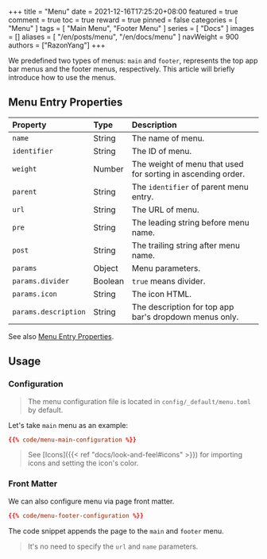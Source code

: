 +++
title = "Menu"
date = 2021-12-16T17:25:20+08:00
featured = true
comment = true
toc = true
reward = true
pinned = false
categories = [
  "Menu"
]
tags = [
  "Main Menu",
  "Footer Menu"
]
series = [
  "Docs"
]
images = []
aliases = [
  "/en/posts/menu",
  "/en/docs/menu"
]
navWeight = 900
authors = ["RazonYang"]
+++

We predefined two types of menus: `main` and `footer`, represents the top app bar menus and the footer menus, respectively.
This article will briefly introduce how to use the menus.

<!--more-->

## Menu Entry Properties

| Property | Type | Description
|:---|:---|:---
| `name` | String | The name of menu.
| `identifier` | String | The ID of menu.
| `weight` | Number | The weight of menu that used for sorting in ascending order.
| `parent` | String | The `identifier` of parent menu entry.
| `url` | String | The URL of menu.
| `pre` | String | The leading string before menu name.
| `post` | String | The trailing string after menu name.
| `params` | Object | Menu parameters.
| `params.divider` | Boolean | `true` means divider.
| `params.icon` | String | The icon HTML.
| `params.description` | String | The description for top app bar's dropdown menus only.

See also [Menu Entry Properties](https://gohugo.io/variables/menus/).

## Usage

### Configuration

> The menu configuration file is located in `config/_default/menu.toml` by default.

Let's take `main` menu as an example:

```toml
{{% code/menu-main-configuration %}}
```

> See [Icons]({{< ref "docs/look-and-feel#icons" >}}) for importing icons and setting the icon's color.

### Front Matter

We can also configure menu via page front matter.

```toml
{{% code/menu-footer-configuration %}}
```

The code snippet appends the page to the `main` and `footer` menu.

> It's no need to specify the `url` and `name` parameters.
